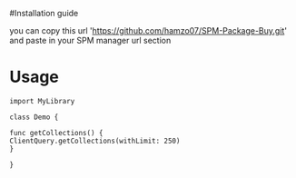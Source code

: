 #Installation guide

you can copy this url 'https://github.com/hamzo07/SPM-Package-Buy.git' and paste in your SPM manager url section

# Usage
```
import MyLibrary

class Demo {

func getCollections() {
ClientQuery.getCollections(withLimit: 250)
}

}

```

